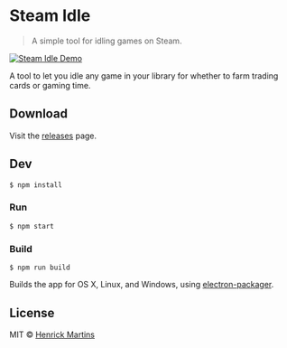 # Steam Idle

> A simple tool for idling games on Steam.

[![Steam Idle Demo](https://j.gifs.com/vZbP9D.gif)](https://www.youtube.com/watch?v=iW5NpC0MoeY)

A tool to let you idle any game in your library for whether to farm trading cards or gaming time.

## Download

Visit the [releases](https://github.com/Razr9/Steam-Idle/releases "Releases")  page.

## Dev

```
$ npm install
```

### Run

```
$ npm start
```

### Build

```
$ npm run build
```

Builds the app for OS X, Linux, and Windows, using [electron-packager](https://github.com/maxogden/electron-packager).


## License

MIT © [Henrick Martins](https://github.com/Razr9)
